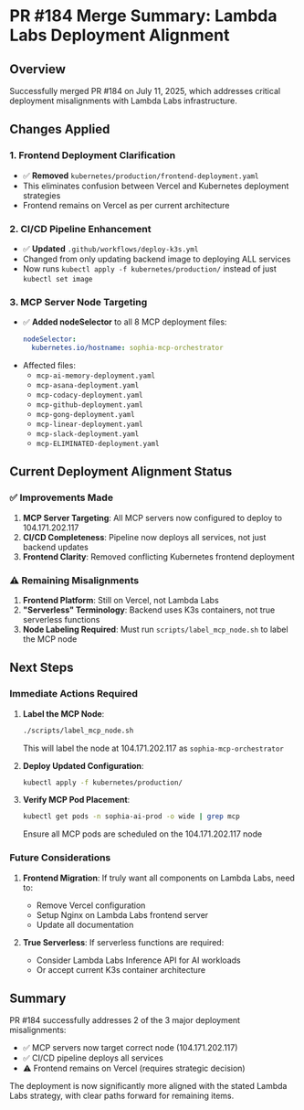 # PR #184 Merge Summary: Lambda Labs Deployment Alignment

## Overview
Successfully merged PR #184 on July 11, 2025, which addresses critical deployment misalignments with Lambda Labs infrastructure.

## Changes Applied

### 1. **Frontend Deployment Clarification**
- ✅ **Removed** `kubernetes/production/frontend-deployment.yaml`
- This eliminates confusion between Vercel and Kubernetes deployment strategies
- Frontend remains on Vercel as per current architecture

### 2. **CI/CD Pipeline Enhancement**
- ✅ **Updated** `.github/workflows/deploy-k3s.yml`
- Changed from only updating backend image to deploying ALL services
- Now runs `kubectl apply -f kubernetes/production/` instead of just `kubectl set image`

### 3. **MCP Server Node Targeting**
- ✅ **Added nodeSelector** to all 8 MCP deployment files:
  ```yaml
  nodeSelector:
    kubernetes.io/hostname: sophia-mcp-orchestrator
  ```
- Affected files:
  - `mcp-ai-memory-deployment.yaml`
  - `mcp-asana-deployment.yaml`
  - `mcp-codacy-deployment.yaml`
  - `mcp-github-deployment.yaml`
  - `mcp-gong-deployment.yaml`
  - `mcp-linear-deployment.yaml`
  - `mcp-slack-deployment.yaml`
  - `mcp-ELIMINATED-deployment.yaml`

## Current Deployment Alignment Status

### ✅ Improvements Made
1. **MCP Server Targeting**: All MCP servers now configured to deploy to 104.171.202.117
2. **CI/CD Completeness**: Pipeline now deploys all services, not just backend updates
3. **Frontend Clarity**: Removed conflicting Kubernetes frontend deployment

### ⚠️ Remaining Misalignments
1. **Frontend Platform**: Still on Vercel, not Lambda Labs
2. **"Serverless" Terminology**: Backend uses K3s containers, not true serverless functions
3. **Node Labeling Required**: Must run `scripts/label_mcp_node.sh` to label the MCP node

## Next Steps

### Immediate Actions Required
1. **Label the MCP Node**:
   ```bash
   ./scripts/label_mcp_node.sh
   ```
   This will label the node at 104.171.202.117 as `sophia-mcp-orchestrator`

2. **Deploy Updated Configuration**:
   ```bash
   kubectl apply -f kubernetes/production/
   ```

3. **Verify MCP Pod Placement**:
   ```bash
   kubectl get pods -n sophia-ai-prod -o wide | grep mcp
   ```
   Ensure all MCP pods are scheduled on the 104.171.202.117 node

### Future Considerations
1. **Frontend Migration**: If truly want all components on Lambda Labs, need to:
   - Remove Vercel configuration
   - Setup Nginx on Lambda Labs frontend server
   - Update all documentation

2. **True Serverless**: If serverless functions are required:
   - Consider Lambda Labs Inference API for AI workloads
   - Or accept current K3s container architecture

## Summary
PR #184 successfully addresses 2 of the 3 major deployment misalignments:
- ✅ MCP servers now target correct node (104.171.202.117)
- ✅ CI/CD pipeline deploys all services
- ⚠️ Frontend remains on Vercel (requires strategic decision)

The deployment is now significantly more aligned with the stated Lambda Labs strategy, with clear paths forward for remaining items. 